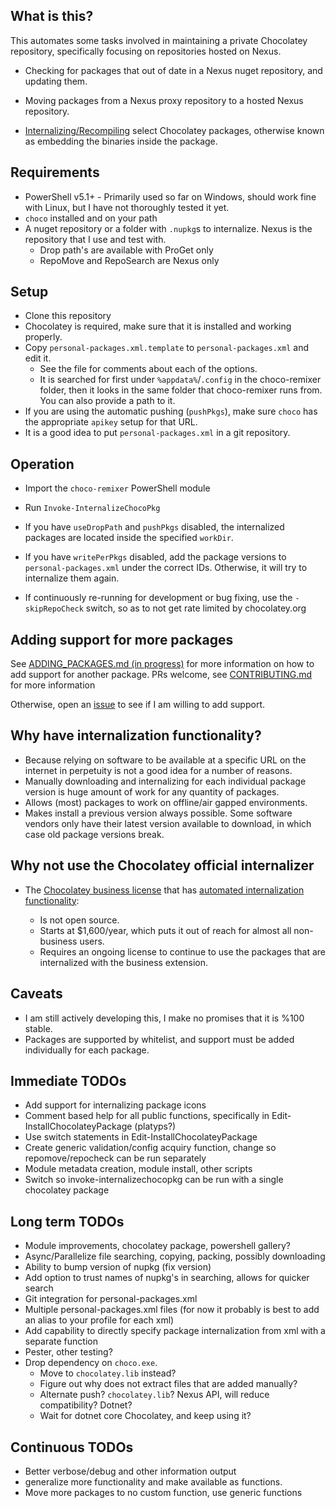 ## What is this?

This automates some tasks involved in maintaining a private Chocolatey repository, specifically focusing on repositories hosted on Nexus.

- Checking for packages that out of date in a Nexus nuget repository, and updating them.

- Moving packages from a Nexus proxy repository to a hosted Nexus repository.

- [Internalizing/Recompiling](https://chocolatey.org/docs/how-to-recompile-packages) select Chocolatey packages, otherwise known as embedding the binaries inside the package.

## Requirements

- PowerShell v5.1+ - Primarily used so far on Windows, should work fine with Linux, but I have not thoroughly tested it yet.
- `choco` installed and on your path
- A nuget repository or a folder with `.nupkg`s to internalize. Nexus is the repository that I use and test with.
	- Drop path's are available with ProGet only
	- RepoMove and RepoSearch are Nexus only

## Setup

- Clone this repository
- Chocolatey is required, make sure that it is installed and working properly.
- Copy `personal-packages.xml.template` to `personal-packages.xml` and edit it.
    - See the file for comments about each of the options.
    - It is searched for first under `%appdata%`/`.config` in the choco-remixer folder, then it looks in the same folder that choco-remixer runs from. You can also provide a path to it.
- If you are using the automatic pushing (`pushPkgs`), make sure `choco` has the appropriate `apikey` setup for that URL.
- It is a good idea to put `personal-packages.xml` in a git repository.

## Operation

- Import the `choco-remixer` PowerShell module 
- Run `Invoke-InternalizeChocoPkg`

- If you have `useDropPath` and `pushPkgs` disabled, the internalized packages are located inside the specified `workDir`.
- If you have `writePerPkgs` disabled, add the package versions to `personal-packages.xml` under the correct IDs. Otherwise, it will try to internalize them again.

- If continuously re-running for development or bug fixing, use the `-skipRepoCheck` switch, so as to not get rate limited by chocolatey.org

## Adding support for more packages

See [ADDING_PACKAGES.md (in progress)](https://github.com/TheCakeIsNaOH/choco-remixer/blob/master/ADDING_PACKAGES.md) for more information on how to add support for another package. PRs welcome, see [CONTRIBUTING.md](https://github.com/TheCakeIsNaOH/choco-remixer/blob/master/CONTRIBUTING.md) for more information

Otherwise, open an [issue](https://github.com/TheCakeIsNaOH/choco-remixer/issues/new) to see if I am willing to add support.


## Why have internalization functionality?

- Because relying on software to be available at a specific URL on the internet in perpetuity is not a good idea for a number of reasons.
- Manually downloading and internalizing for each individual package version is huge amount of work for any quantity of packages.
- Allows (most) packages to work on offline/air gapped environments.
- Makes install a previous version always possible. Some software vendors only have their latest version available to download, in which case old package versions break.

## Why not use the Chocolatey official internalizer

- The [Chocolatey business license](https://chocolatey.org/pricing#faq-pricing) that has [automated internalization functionality](https://chocolatey.org/docs/features-automatically-recompile-packages):

   - Is not open source.
   - Starts at $1,600/year, which puts it out of reach for almost all non-business users.
   - Requires an ongoing license to continue to use the packages that are internalized with the business extension.


## Caveats

- I am still actively developing this, I make no promises that it is %100 stable.
- Packages are supported by whitelist, and support must be added individually for each package.

## Immediate TODOs

- Add support for internalizing package icons
- Comment based help for all public functions, specifically in Edit-InstallChocolateyPackage (platyps?)
- Use switch statements in Edit-InstallChocolateyPackage
- Create generic validation/config acquiry function, change so repomove/repocheck can be run separately
- Module metadata creation, module install, other scripts
- Switch so invoke-internalizechocopkg can be run with a single chocolatey package

## Long term TODOs

- Module improvements, chocolatey package, powershell gallery?
- Async/Parallelize file searching, copying, packing, possibly downloading
- Ability to bump version of nupkg (fix version)
- Add option to trust names of nupkg's in searching, allows for quicker search
- Git integration for personal-packages.xml
- Multiple personal-packages.xml files (for now it probably is best to add an alias to your profile for each xml)
- Add capability to directly specify package internalization from xml with a separate function
- Pester, other testing?
- Drop dependency on `choco.exe`.
    - Move to `chocolatey.lib` instead?
	- Figure out why does not extract files that are added manually?
	- Alternate push? `chocolatey.lib`? Nexus API, will reduce compatibility? Dotnet?
    - Wait for dotnet core Chocolatey, and keep using it?

## Continuous TODOs

- Better verbose/debug and other information output
- generalize more functionality and make available as functions.
- Move more packages to no custom function, use generic functions
